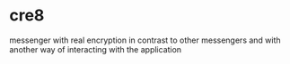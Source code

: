 # cre8
 messenger with real encryption in contrast to other messengers and with another way of interacting with the application
